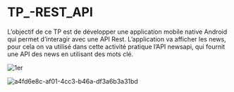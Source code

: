 # TP_-REST_API
L’objectif de ce TP est de développer une application mobile native Android qui permet d’interagir avec une API Rest. L’application va afficher les news, pour cela on va utilisé dans cette activité pratique l’API newsapi, qui fournit une API des news en utilisant des mots clé.

![1er](https://user-images.githubusercontent.com/80216049/158656218-59ea75a1-5933-4a99-99ac-5ad63be25ac4.jpg)

![a4fd6e8c-af01-4cc3-b46a-df3a6b3a31bd](https://user-images.githubusercontent.com/80216049/158656227-eca26c88-986c-4b35-b540-c82d6fc0e868.jpg)
